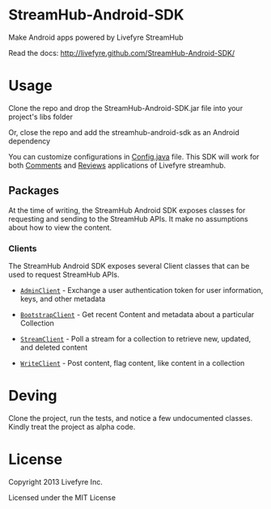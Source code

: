 StreamHub-Android-SDK
=====================

Make Android apps powered by Livefyre StreamHub

Read the docs: http://livefyre.github.com/StreamHub-Android-SDK/

# Usage

Clone the repo and drop the StreamHub-Android-SDK.jar file into your project's libs folder

Or, close the repo and add the streamhub-android-sdk as an Android dependency

You can customize configurations in [Config.java](https://github.com/Livefyre/StreamHub-Android-SDK/blob/master/src/livefyre/streamhub/Config.java) file. This SDK will work for both [Comments](https://github.com/Livefyre/StreamHub-Android-SDK/tree/master/examples/commentstream) and [Reviews](https://github.com/Livefyre/StreamHub-Android-Reviews-App) applications of Livefyre streamhub.
## Packages

At the time of writing, the StreamHub Android SDK exposes classes for requesting and sending to the StreamHub APIs. It make no assumptions about how to view the content.

### Clients

The StreamHub Android SDK exposes several Client classes that can be used to request StreamHub APIs.

* [`AdminClient`](http://livefyre.github.com/StreamHub-Android-SDK/com/livefyre/streamhub_android_sdk/AdminClient.html) - Exchange a user authentication token for user information, keys, and other metadata

* [`BootstrapClient`](http://livefyre.github.com/StreamHub-Android-SDK/com/livefyre/streamhub_android_sdk/BootstrapClient.html) - Get recent Content and metadata about a particular Collection

* [`StreamClient`](http://livefyre.github.io/StreamHub-Android-SDK/com/livefyre/streamhub_android_sdk/StreamClient.html) - Poll a stream for a collection to retrieve new, updated, and deleted content

* [`WriteClient`](http://livefyre.github.io/StreamHub-Android-SDK/com/livefyre/streamhub_android_sdk/WriteClient.html) - Post content, flag content, like content in a collection

# Deving

Clone the project, run the tests, and notice a few undocumented classes. Kindly treat the project as alpha code.

# License

Copyright 2013 Livefyre Inc.

Licensed under the MIT License